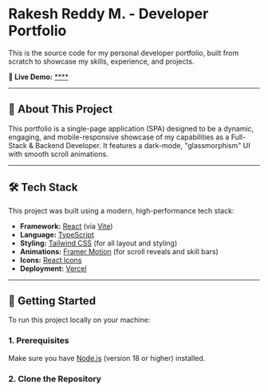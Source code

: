 # Rakesh Reddy M. - Developer Portfolio

This is the source code for my personal developer portfolio, built from scratch to showcase my skills, experience, and projects.

**🚀 Live Demo:** [****]()



---

## 📖 About This Project

This portfolio is a single-page application (SPA) designed to be a dynamic, engaging, and mobile-responsive showcase of my capabilities as a Full-Stack & Backend Developer. It features a dark-mode, "glassmorphism" UI with smooth scroll animations.

---

## 🛠️ Tech Stack

This project was built using a modern, high-performance tech stack:

* **Framework:** [React](https://reactjs.org/) (via [Vite](https://vitejs.dev/))
* **Language:** [TypeScript](https://www.typescriptlang.org/)
* **Styling:** [Tailwind CSS](https://tailwindcss.com/) (for all layout and styling)
* **Animations:** [Framer Motion](https://www.framer.com/motion/) (for scroll reveals and skill bars)
* **Icons:** [React Icons](https://react-icons.github.io/react-icons/)
* **Deployment:** [Vercel](https://vercel.com/)

---

## 🚀 Getting Started

To run this project locally on your machine:

### 1. Prerequisites

Make sure you have [Node.js](https://nodejs.org/) (version 18 or higher) installed.

### 2. Clone the Repository

```bash
